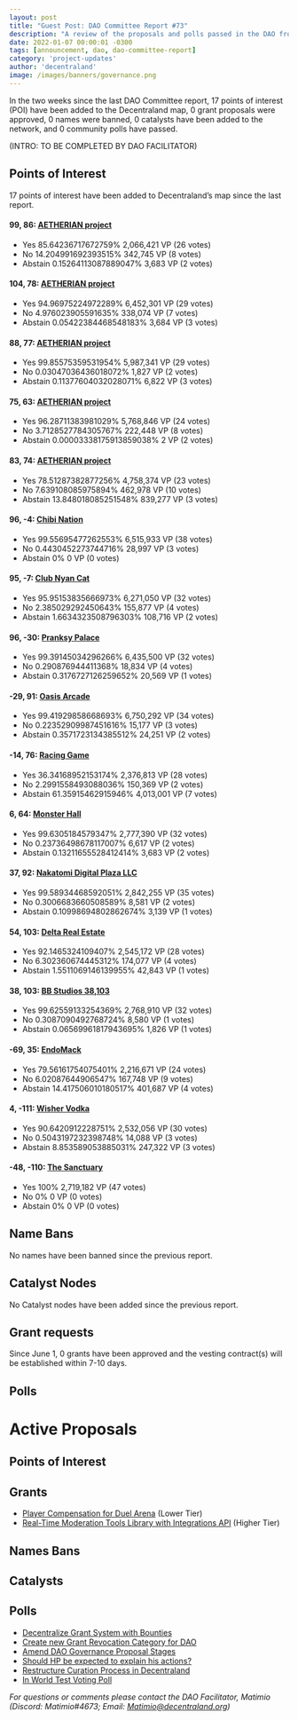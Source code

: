 ```yaml
---
layout: post
title: "Guest Post: DAO Committee Report #73"
description: "A review of the proposals and polls passed in the DAO from June 1 through June 15".
date: 2022-01-07 00:00:01 -0300
tags: [announcement, dao, dao-committee-report]
category: 'project-updates'
author: 'decentraland'
image: /images/banners/governance.png
---
```


In the two weeks since the last DAO Committee report, 17 points of interest (POI) have been added to the Decentraland map, 0 grant proposals were approved, 0 names were banned, 0 catalysts have been added to the network, and 0 community polls have passed.

(INTRO: TO BE COMPLETED BY DAO FACILITATOR)

## Points of Interest
17 points of interest have been added to Decentraland’s map since the last report.


#### 99, 86: [AETHERIAN project](https://governance.decentraland.org/proposal/?id=d2099008-ce82-4e65-8fd7-3826cd450627)

* Yes 85.64236717672759% 2,066,421 VP (26 votes)
* No 14.204991692393515% 342,745 VP (8 votes)
* Abstain 0.15264113087889047% 3,683 VP (2 votes)


#### 104, 78: [AETHERIAN project](https://governance.decentraland.org/proposal/?id=708e8e8a-894a-4074-9a43-6d23766e9f02)

* Yes 94.96975224972289% 6,452,301 VP (29 votes)
* No 4.976023905591635% 338,074 VP (7 votes)
* Abstain 0.05422384468548183% 3,684 VP (3 votes)


#### 88, 77: [AETHERIAN project](https://governance.decentraland.org/proposal/?id=1f62afbe-d344-488b-ae7a-3dedda3f2468)

* Yes 99.85575359531954% 5,987,341 VP (29 votes)
* No 0.03047036436018072% 1,827 VP (2 votes)
* Abstain 0.11377604032028071% 6,822 VP (3 votes)


#### 75, 63: [AETHERIAN project](https://governance.decentraland.org/proposal/?id=641e188a-c3d8-4b26-9d78-c65eaa8fde54)

* Yes 96.28711383981029% 5,768,846 VP (24 votes)
* No 3.7128527784305767% 222,448 VP (8 votes)
* Abstain 0.00003338175913859038% 2 VP (2 votes)


#### 83, 74: [AETHERIAN project](https://governance.decentraland.org/proposal/?id=6c477f26-c40c-49c7-85bf-d2ef9c114682)

* Yes 78.51287382877256% 4,758,374 VP (23 votes)
* No 7.639108085975894% 462,978 VP (10 votes)
* Abstain 13.848018085251548% 839,277 VP (3 votes)


#### 96, -4: [Chibi Nation](https://governance.decentraland.org/proposal/?id=78f4106d-7ade-4afe-9f93-ed35086e67fa)

* Yes 99.55695477262553% 6,515,933 VP (38 votes)
* No 0.4430452273744716% 28,997 VP (3 votes)
* Abstain 0% 0 VP (0 votes)


#### 95, -7: [Club Nyan Cat ](https://governance.decentraland.org/proposal/?id=ed7408e1-3d07-4b7e-8bf6-68fe58aee91e)

* Yes 95.95153835666973% 6,271,050 VP (32 votes)
* No 2.385029292450643% 155,877 VP (4 votes)
* Abstain 1.6634323508796303% 108,716 VP (2 votes)


#### 96, -30: [Pranksy Palace](https://governance.decentraland.org/proposal/?id=fca37f84-caa4-4091-961b-a8b1f6e08562)

* Yes 99.39145034296266% 6,435,500 VP (32 votes)
* No 0.290876944411368% 18,834 VP (4 votes)
* Abstain 0.3176727126259652% 20,569 VP (1 votes)


#### -29, 91: [Oasis Arcade](https://governance.decentraland.org/proposal/?id=2ee7bb48-a260-42aa-9593-6529f66ce5e2)

* Yes 99.41929858668693% 6,750,292 VP (34 votes)
* No 0.22352909987451616% 15,177 VP (3 votes)
* Abstain 0.3571723134385512% 24,251 VP (2 votes)


#### -14, 76: [Racing Game](https://governance.decentraland.org/proposal/?id=0219734c-b965-4db6-a0ff-85450bb93b18)

* Yes 36.34168952153174% 2,376,813 VP (28 votes)
* No 2.2991558493088036% 150,369 VP (2 votes)
* Abstain 61.35915462915946% 4,013,001 VP (7 votes)


#### 6, 64: [Monster Hall](https://governance.decentraland.org/proposal/?id=b9336725-5a55-4e28-bb2a-93eccd2b1318)

* Yes 99.6305184579347% 2,777,390 VP (32 votes)
* No 0.23736498678117007% 6,617 VP (2 votes)
* Abstain 0.13211655528412414% 3,683 VP (2 votes)


#### 37, 92: [Nakatomi Digital Plaza LLC](https://governance.decentraland.org/proposal/?id=aad11118-b465-4744-9bfa-cacc4a0fd8c5)

* Yes 99.58934468592051% 2,842,255 VP (35 votes)
* No 0.3006683660508589% 8,581 VP (2 votes)
* Abstain 0.10998694802862674% 3,139 VP (1 votes)


#### 54, 103: [Delta Real Estate](https://governance.decentraland.org/proposal/?id=a4818353-4968-4484-9946-b9b03ea69e36)

* Yes 92.1465324109407% 2,545,172 VP (28 votes)
* No 6.302360674445312% 174,077 VP (4 votes)
* Abstain 1.5511069146139955% 42,843 VP (1 votes)


#### 38, 103: [BB Studios 38,103](https://governance.decentraland.org/proposal/?id=34d750e0-920a-4bd3-9947-91e1d10ee609)

* Yes 99.62559133254369% 2,768,910 VP (32 votes)
* No 0.3087090492768724% 8,580 VP (1 votes)
* Abstain 0.06569961817943695% 1,826 VP (1 votes)


#### -69, 35: [EndoMack](https://governance.decentraland.org/proposal/?id=c745decc-eafe-440c-9b5b-0dd57bc4fe97)

* Yes 79.56161754075401% 2,216,671 VP (24 votes)
* No 6.02087644906547% 167,748 VP (9 votes)
* Abstain 14.417506010180517% 401,687 VP (4 votes)


#### 4, -111: [Wisher Vodka](https://governance.decentraland.org/proposal/?id=25d0f02c-c057-40f8-94a2-05b1cad2dd48)

* Yes 90.6420912228751% 2,532,056 VP (30 votes)
* No 0.5043197232398748% 14,088 VP (3 votes)
* Abstain 8.853589053885031% 247,322 VP (3 votes)


#### -48, -110: [The Sanctuary](https://governance.decentraland.org/proposal/?id=6863f25a-9d9c-4a56-8d13-14cae3e292bd)

* Yes 100% 2,719,182 VP (47 votes)
* No 0% 0 VP (0 votes)
* Abstain 0% 0 VP (0 votes)


## Name Bans

No names have been banned since the previous report.

## Catalyst Nodes
No Catalyst nodes have been added since the previous report.


## Grant requests
Since June 1, 0 grants have been approved and the vesting contract(s) will be established within 7-10 days.


## Polls


# Active Proposals

## Points of Interest


## Grants

* [Player Compensation for Duel Arena](https://governance.decentraland.org/proposal/?id=f4b8dba9-db3f-4f3c-a731-bd47141477e1) (Lower Tier)
* [Real-Time Moderation Tools Library with Integrations API](https://governance.decentraland.org/proposal/?id=ff630e17-5321-49fa-9796-7b782fc5c3a5) (Higher Tier)

## Names Bans


## Catalysts


## Polls

* [Decentralize Grant System with Bounties](https://governance.decentraland.org/proposal/?id=9ea92b21-4795-48aa-a160-14ad32f31701)
* [Create new Grant Revocation Category for DAO](https://governance.decentraland.org/proposal/?id=07f7a149-4681-411f-9dbb-87e29a584967)
* [Amend DAO Governance Proposal Stages](https://governance.decentraland.org/proposal/?id=a42d76fb-d2b4-4da2-b94c-b07eea85b930)
* [Should HP be expected to explain his actions?](https://governance.decentraland.org/proposal/?id=1355af96-4a7d-4590-a02e-da51049631fc)
* [Restructure Curation Process in Decentraland](https://governance.decentraland.org/proposal/?id=e90262f4-92fb-4929-a535-a10a59ce4d67)
* [In World Test Voting Poll](https://governance.decentraland.org/proposal/?id=5674e813-4024-4c10-8cce-546795a44e94)

*For questions or comments please contact the DAO Facilitator, Matimio (Discord: Matimio#4673; Email: [Matimio@decentraland.org](mailto:Matimio@decentraland.org))*
